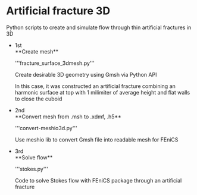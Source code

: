 # Artificial fracture 3D
Python scripts to create and simulate flow through thin artificial fractures in 3D

<ul type='disc'>

  

<li> 1st </li>
  **Create mesh**
  
  '''fracture_surface_3dmesh.py''' 
  
  Create desirable 3D geometry using Gmsh via Python API 
  
  In this case, it was constructed an artificial fracture combining an harmonic surface at top with 1 milimiter of average height and flat walls to close the cuboid 
  
  
<li> 2nd </li>
  **Convert mesh from .msh to .xdmf, .h5**
  
  '''convert-meshio3d.py'''
  
  Use meshio lib to convert Gmsh file into readable mesh for FEniCS
  
<li> 3rd </li>
  **Solve flow**
  
  '''stokes.py'''
  
  Code to solve Stokes flow with FEniCS package through an artificial fracture 
  
</ul>
